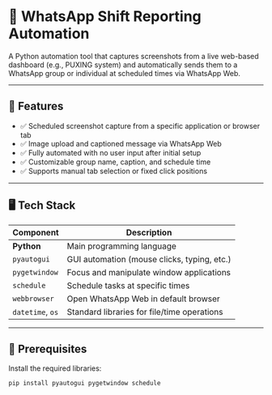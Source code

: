 # 📸 WhatsApp Shift Reporting Automation

A Python automation tool that captures screenshots from a live web-based dashboard (e.g., PUXING system) and automatically sends them to a WhatsApp group or individual at scheduled times via WhatsApp Web.

---

## 🔧 Features

- ✅ Scheduled screenshot capture from a specific application or browser tab
- ✅ Image upload and captioned message via WhatsApp Web
- ✅ Fully automated with no user input after initial setup
- ✅ Customizable group name, caption, and schedule time
- ✅ Supports manual tab selection or fixed click positions

---

## 🖥️ Tech Stack

| Component       | Description                                   |
|----------------|-----------------------------------------------|
| **Python**      | Main programming language                     |
| `pyautogui`     | GUI automation (mouse clicks, typing, etc.)   |
| `pygetwindow`   | Focus and manipulate window applications      |
| `schedule`      | Schedule tasks at specific times              |
| `webbrowser`    | Open WhatsApp Web in default browser          |
| `datetime`, `os`| Standard libraries for file/time operations   |

---

## 📝 Prerequisites

Install the required libraries:

```bash
pip install pyautogui pygetwindow schedule

